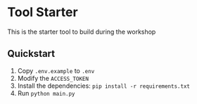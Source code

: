 # Tool Starter

This is the starter tool to build during the workshop

## Quickstart

1. Copy `.env.example` to `.env`
1. Modify the `ACCESS_TOKEN`
1. Install the dependencies: `pip install -r requirements.txt`
1. Run `python main.py`

